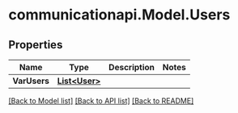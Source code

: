 # communicationapi.Model.Users

## Properties

Name | Type | Description | Notes
------------ | ------------- | ------------- | -------------
**VarUsers** | [**List&lt;User&gt;**](User.md) |  | 

[[Back to Model list]](../README.md#documentation-for-models) [[Back to API list]](../README.md#documentation-for-api-endpoints) [[Back to README]](../README.md)

